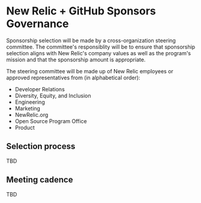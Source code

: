 # New Relic + GitHub Sponsors Governance

Sponsorship selection will be made by a cross-organization steering committee. The committee's responsiblity will be to ensure that sponsorship selection aligns with New Relic's company values as well as the program's mission and that the sponsorship amount is appropriate.

The steering committee will be made up of New Relic employees or approved representatives from (in alphabetical order):
* Developer Relations
* Diversity, Equity, and Inclusion
* Engineering
* Marketing
* NewRelic.org
* Open Source Program Office
* Product

## Selection process
TBD

## Meeting cadence
TBD
